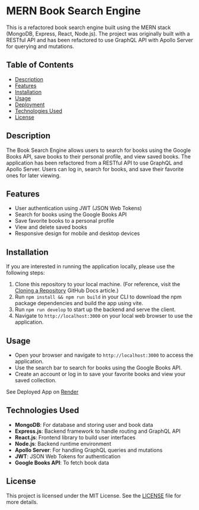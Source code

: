 # MERN Book Search Engine

This is a refactored book search engine built using the MERN stack (MongoDB, Express, React, Node.js). The project was originally built with a RESTful API and has been refactored to use GraphQL API with Apollo Server for querying and mutations.

## Table of Contents
- [Description](#description)
- [Features](#features)
- [Installation](#installation)
- [Usage](#usage)
- [Deployment](#deployment)
- [Technologies Used](#technologies-used)
- [License](#license)

## Description
The Book Search Engine allows users to search for books using the Google Books API, save books to their personal profile, and view saved books. The application has been refactored from a RESTful API to use GraphQL and Apollo Server. Users can log in, search for books, and save their favorite ones for later viewing.

## Features
- User authentication using JWT (JSON Web Tokens)
- Search for books using the Google Books API
- Save favorite books to a personal profile
- View and delete saved books
- Responsive design for mobile and desktop devices

## Installation 

If you are interested in running the application locally, please use the following steps:
1. Clone this repository to your local machine. (For reference, visit the [Cloning a Repository](https://docs.github.com/en/repositories/creating-and-managing-repositories/cloning-a-repository) GitHub Docs article.)
2. Run `npm install && npm run build` in your CLI to download the npm package dependencies and build the app using vite.
3. Run `npm run develop` to start up the backend and serve the client.
4. Navigate to `http://localhost:3000` on your local web browser to use the application. 

## Usage
- Open your browser and navigate to `http://localhost:3000` to access the application.
- Use the search bar to search for books using the Google Books API.
- Create an account or log in to save your favorite books and view your saved collection.

See Deployed App on [Render](https://booksearchengine-7l7c.onrender.com/)

## Technologies Used
- **MongoDB**: For database and storing user and book data
- **Express.js**: Backend framework to handle routing and GraphQL API
- **React.js**: Frontend library to build user interfaces
- **Node.js**: Backend runtime environment
- **Apollo Server**: For handling GraphQL queries and mutations
- **JWT**: JSON Web Tokens for authentication
- **Google Books API**: To fetch book data

## License
This project is licensed under the MIT License. See the [LICENSE](LICENSE) file for more details.
